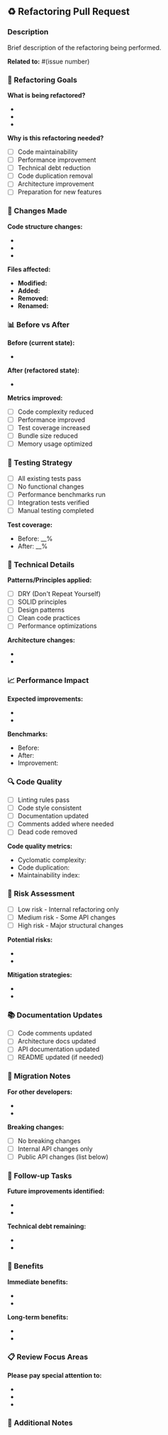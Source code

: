 ## ♻️ Refactoring Pull Request

### Description

Brief description of the refactoring being performed.

**Related to:** #(issue number)

### 🎯 Refactoring Goals

**What is being refactored?**

-
-
-

**Why is this refactoring needed?**

- [ ] Code maintainability
- [ ] Performance improvement
- [ ] Technical debt reduction
- [ ] Code duplication removal
- [ ] Architecture improvement
- [ ] Preparation for new features

### 🔄 Changes Made

**Code structure changes:**

-
-
-

**Files affected:**

- **Modified:**
- **Added:**
- **Removed:**
- **Renamed:**

### 📊 Before vs After

**Before (current state):**

-

**After (refactored state):**

-

**Metrics improved:**

- [ ] Code complexity reduced
- [ ] Performance improved
- [ ] Test coverage increased
- [ ] Bundle size reduced
- [ ] Memory usage optimized

### 🧪 Testing Strategy

- [ ] All existing tests pass
- [ ] No functional changes
- [ ] Performance benchmarks run
- [ ] Integration tests verified
- [ ] Manual testing completed

**Test coverage:**

- Before: \_\_%
- After: \_\_%

### 🔧 Technical Details

**Patterns/Principles applied:**

- [ ] DRY (Don't Repeat Yourself)
- [ ] SOLID principles
- [ ] Design patterns
- [ ] Clean code practices
- [ ] Performance optimizations

**Architecture changes:**

-
-

### 📈 Performance Impact

**Expected improvements:**

-
-

**Benchmarks:**

- Before:
- After:
- Improvement:

### 🔍 Code Quality

- [ ] Linting rules pass
- [ ] Code style consistent
- [ ] Documentation updated
- [ ] Comments added where needed
- [ ] Dead code removed

**Code quality metrics:**

- Cyclomatic complexity:
- Code duplication:
- Maintainability index:

### 🚨 Risk Assessment

- [ ] Low risk - Internal refactoring only
- [ ] Medium risk - Some API changes
- [ ] High risk - Major structural changes

**Potential risks:**

-
-

**Mitigation strategies:**

-
-

### 📚 Documentation Updates

- [ ] Code comments updated
- [ ] Architecture docs updated
- [ ] API documentation updated
- [ ] README updated (if needed)

### 🔄 Migration Notes

**For other developers:**

-
-

**Breaking changes:**

- [ ] No breaking changes
- [ ] Internal API changes only
- [ ] Public API changes (list below)

### 📝 Follow-up Tasks

**Future improvements identified:**

-
-

**Technical debt remaining:**

-
-

### 🎉 Benefits

**Immediate benefits:**

-
-

**Long-term benefits:**

-
-

### 📋 Review Focus Areas

**Please pay special attention to:**

-
-
-

### 📝 Additional Notes

<!-- Any additional context or considerations -->
